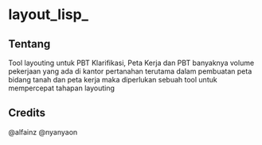 # layout_lisp_
## Tentang
Tool layouting untuk PBT Klarifikasi, Peta Kerja dan PBT
banyaknya volume pekerjaan yang ada di kantor pertanahan terutama dalam pembuatan
peta bidang tanah dan peta kerja maka diperlukan sebuah tool untuk mempercepat
tahapan layouting

## Credits
@alfainz
@nyanyaon
